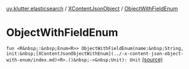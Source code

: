 [uy.klutter.elasticsearch](../index.md) / [XContentJsonObject](index.md) / [ObjectWithFieldEnum](.)


# ObjectWithFieldEnum
`fun <R&nbsp;:&nbsp;Enum<R>> ObjectWithFieldEnum(name:&nbsp;String, init:&nbsp;[XContentJsonObjectWithEnum](../-x-content-json-object-with-enum/index.md)<R>.()&nbsp;->&nbsp;Unit): Unit` [(source)](https://github.com/kohesive/klutter/blob/master/elasticsearch-jdk7/src/main/kotlin/uy/klutter/elasticsearch/XContent.kt#L90)



